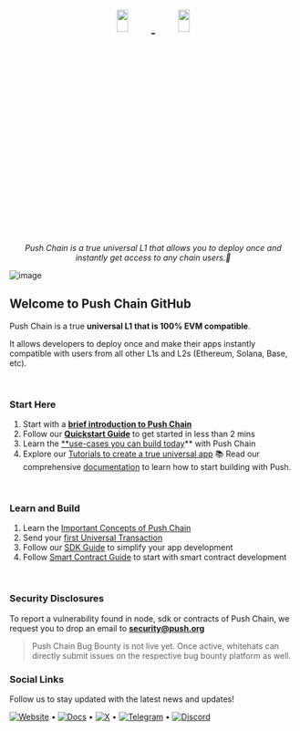<h1 align="center">
    <a href="https://push.org/#gh-light-mode-only">
    <img width='20%' height='10%' 
src="https://res.cloudinary.com/drdjegqln/image/upload/v1686227557/Push-Logo-Standard-Dark_xap7z5.png">
    </a>
    <a href="https://push.org/#gh-dark-mode-only">
    <img width='20%' height='10%' 
src="https://res.cloudinary.com/drdjegqln/image/upload/v1686227558/Push-Logo-Standard-White_dlvapc.png">
    </a>
</h1>

<p align="center">
  <i align="center">Push Chain is a true universal L1 that allows you to deploy once and instantly get access to any chain users.🚀</i>
</p>

![image](https://github.com/ethereum-push-notification-service/.github/assets/12568291/458a1100-39b9-41df-9f3b-9eb2e16d9042)




## Welcome to Push Chain GitHub

Push Chain is a true **universal L1 that is 100% EVM compatible**. 

It allows developers to deploy once and make their apps instantly compatible with users from all other L1s and L2s (Ethereum, Solana, Base, etc).


<br>

### Start Here

1. Start with a [**brief introduction to Push Chain**](https://push.org/docs/chain/)
2. Follow our [**Quickstart Guide**](https://push.org/docs/chain/quickstart/) to get started in less than 2 mins
3. Learn the [**use-cases you can build today](https://push.org/docs/chain/use-cases/)** with Push Chain
4. Explore our [Tutorials to create a true universal app](https://push.org/docs/chain/tutorials/)
📚 Read our comprehensive [documentation](https://docs.push.org) to learn how to start building with Push.

<br>

### Learn and Build

1. Learn the [Important Concepts of Push Chain](https://push.org/docs/chain/important-concepts/)
2. Send your [first Universal Transaction](https://push.org/docs/chain/build/send-universal-transaction/)
3. Follow our [SDK Guide](https://push.org/docs/chain/build/) to simplify your app development
4. Follow [Smart Contract Guide](https://push.org/docs/chain/setup/smart-contract-environment/) to start with smart contract development


<br>

### Security Disclosures
To report a vulnerability found in node, sdk or contracts of Push Chain, we request you to drop an email to **security@push.org**
> Push Chain Bug Bounty is not live yet. Once active, whitehats can directly submit issues on the respective bug bounty platform as well.

### Social Links

Follow us to stay updated with the latest news and updates!

[![Website](https://img.shields.io/badge/Website-FF7139?style=flat-square&logo=google-chrome&logoColor=white)](https://push.org) • [![Docs](https://img.shields.io/badge/Docs-000000?style=flat-square&logo=gitbook&logoColor=white)](https://docs.push.org) • [![X](https://img.shields.io/badge/X-000000?style=flat-square&logo=x&logoColor=white)](https://x.com/PushChain) • [![Telegram](https://img.shields.io/badge/Telegram-2CA5E0?style=flat-square&logo=telegram&logoColor=white)](https://t.me/pushprotocol) • [![Discord](https://img.shields.io/badge/Discord-7289DA?style=flat-square&logo=discord&logoColor=white)](https://discord.com/invite/pushprotocol)



